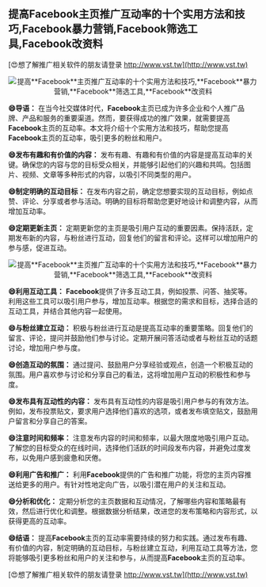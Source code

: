 ## **提高**Facebook**主页推广互动率的十个实用方法和技巧,**Facebook**暴力营销,**Facebook**筛选工具,**Facebook**改资料**

[😍想了解推广相关软件的朋友请登录 http://www.vst.tw](http://www.vst.tw)

 <center><img src="https://vst.tw/MP4/tuiguang/png/6.png" alt="提高**Facebook**主页推广互动率的十个实用方法和技巧,**Facebook**暴力营销,**Facebook**筛选工具,**Facebook**改资料"></center>

**😄导语：**
在当今社交媒体时代，**Facebook**主页已成为许多企业和个人推广品牌、产品和服务的重要渠道。然而，要获得成功的推广效果，就需要提高**Facebook**主页的互动率。本文将介绍十个实用方法和技巧，帮助您提高**Facebook**主页的互动率，吸引更多的粉丝和用户。

**😄发布有趣和有价值的内容：**
发布有趣、有趣和有价值的内容是提高互动率的关键。确保您的内容与您的目标受众相关，并能够引起他们的兴趣和共鸣。包括图片、视频、文章等多种形式的内容，以吸引不同类型的用户。

**😄制定明确的互动目标：**
在发布内容之前，确定您想要实现的互动目标，例如点赞、评论、分享或者参与活动。明确的目标将帮助您更好地设计和调整内容，从而增加互动率。

**😄定期更新主页：**
定期更新您的主页是吸引用户互动的重要因素。保持活跃，定期发布新的内容，与粉丝进行互动，回复他们的留言和评论。这样可以增加用户的参与感，促进互动。

 <center><img src="https://vst.tw/MP4/tuiguang/png/3.png" alt="提高**Facebook**主页推广互动率的十个实用方法和技巧,**Facebook**暴力营销,**Facebook**筛选工具,**Facebook**改资料"></center>

**😄利用互动工具：**
**Facebook**提供了许多互动工具，例如投票、问答、抽奖等。利用这些工具可以吸引用户参与，增加互动率。根据您的需求和目标，选择合适的互动工具，并结合其他内容一起使用。

**😄与粉丝建立互动：**
积极与粉丝进行互动是提高互动率的重要策略。回复他们的留言、评论，提问并鼓励他们参与讨论。定期开展问答活动或者与粉丝互动的话题讨论，增加用户参与度。

**😄创造互动的氛围：**
通过提问、鼓励用户分享经验或观点，创造一个积极互动的氛围。用户喜欢参与讨论和分享自己的看法，这将增加用户互动的积极性和参与度。

**😄发布具有互动性的内容：**
发布具有互动性的内容是吸引用户参与的有效方法。例如，发布投票贴文，要求用户选择他们喜欢的选项，或者发布填空贴文，鼓励用户留言和分享自己的答案。

**😄注意时间和频率：**
注意发布内容的时间和频率，以最大限度地吸引用户互动。了解您的目标受众的在线时间，选择他们活跃的时间段发布内容，并避免过度发布，以免用户感到疲惫和厌倦。

**😄利用广告和推广：**
利用**Facebook**提供的广告和推广功能，将您的主页内容推送给更多的用户。有针对性地定向广告，以吸引潜在用户的关注和互动。

**😄分析和优化：**
定期分析您的主页数据和互动情况，了解哪些内容和策略最有效，然后进行优化和调整。根据数据分析结果，改进您的发布策略和内容形式，以获得更高的互动率。

**😄结语：**
提高**Facebook**主页的互动率需要持续的努力和实践。通过发布有趣、有价值的内容，制定明确的互动目标，与粉丝建立互动，利用互动工具等方法，您将能够吸引更多粉丝和用户的关注和参与，从而提高**Facebook**主页的互动率。

[😍想了解推广相关软件的朋友请登录 http://www.vst.tw](http://www.vst.tw)



